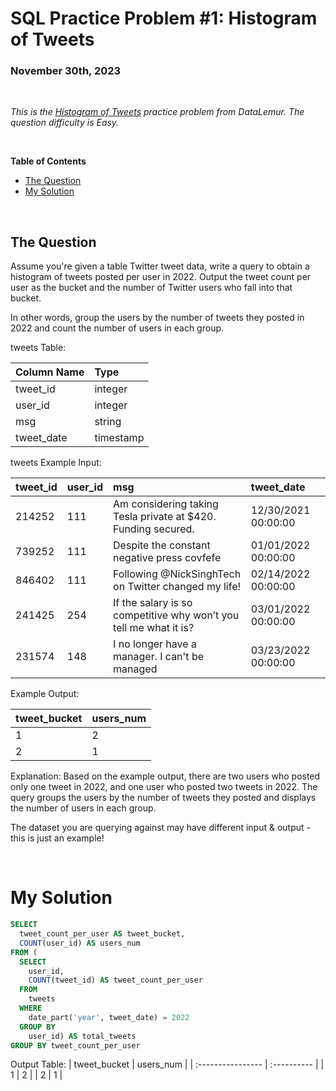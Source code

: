 # **SQL Practice Problem #1: Histogram of Tweets**
### November 30th, 2023

<br>

*This is the [Histogram of Tweets](https://datalemur.com/questions/sql-histogram-tweets) practice problem from DataLemur. The question difficulty is Easy.*

<br>

**Table of Contents**

-   [The Question](#the-question)
-   [My Solution](#my-solution)
  
<br>

## The Question

Assume you're given a table Twitter tweet data, write a query to obtain a histogram of tweets posted per user in 2022. Output the tweet count per user as the bucket and the number of Twitter users who fall into that bucket.

In other words, group the users by the number of tweets they posted in 2022 and count the number of users in each group.

tweets Table:

| Column Name           | Type                     | 
| :----------------     | :----------              | 
| tweet_id              |   integer                | 
| user_id               |   integer                | 
| msg                   |   string                 | 
| tweet_date            |   timestamp              | 

tweets Example Input:

| tweet_id           | user_id                    | msg | tweet_date
| :----------------     | :----------              | :---------- | :----------
| 214252	             |   111                | Am considering taking Tesla private at $420. Funding secured. | 12/30/2021 00:00:00
| 739252	               |   111                | Despite the constant negative press covfefe	| 01/01/2022 00:00:00
| 846402	                  |   111                 | Following @NickSinghTech on Twitter changed my life! | 02/14/2022 00:00:00
| 241425            |   254	              | If the salary is so competitive why won’t you tell me what it is? | 03/01/2022 00:00:00
| 231574	           |   148              | I no longer have a manager. I can't be managed | 03/23/2022 00:00:00

Example Output:

| tweet_bucket          | users_num                | 
| :----------------     | :----------              | 
| 1                     |   2                      | 
| 2                     |   1                      | 

Explanation:
Based on the example output, there are two users who posted only one tweet in 2022, and one user who posted two tweets in 2022. The query groups the users by the number of tweets they posted and displays the number of users in each group.

The dataset you are querying against may have different input & output - this is just an example!

<br>

# My Solution

``` SQL
SELECT
  tweet_count_per_user AS tweet_bucket,
  COUNT(user_id) AS users_num
FROM (
  SELECT 
    user_id,
    COUNT(tweet_id) AS tweet_count_per_user
  FROM 
    tweets
  WHERE
    date_part('year', tweet_date) = 2022
  GROUP BY
    user_id) AS total_tweets
GROUP BY tweet_count_per_user
```

Output Table:
| tweet_bucket          | users_num                | 
| :----------------     | :----------              | 
| 1                     |   2                      | 
| 2                     |   1                      |

